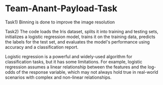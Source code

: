 # Team-Anant-Payload-Task
Task1) Binning is done to improve the image resolution

Task2) The code loads the Iris dataset, splits it into training and testing sets, initializes a logistic regression model, trains it on the training data, predicts the labels for the test set, and evaluates the model's performance using accuracy and a classification report.

Logistic regression is a powerful and widely-used algorithm for classification tasks, but it has some limitations. For example, logistic regression assumes a linear relationship between the features and the log-odds of the response variable, which may not always hold true in real-world scenarios with complex and non-linear relationships. 
